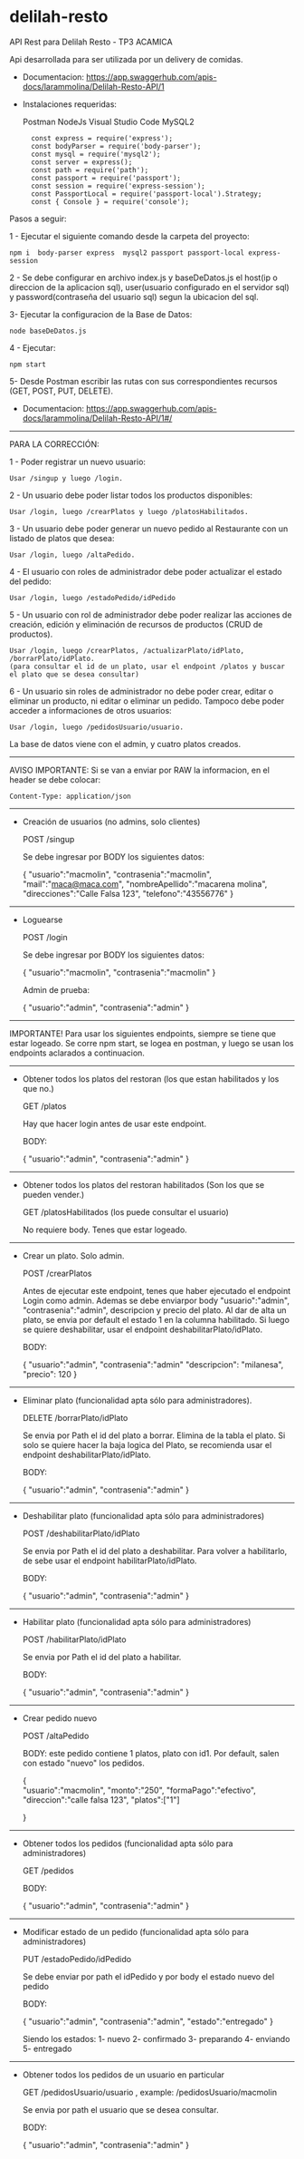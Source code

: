 # delilah-resto
API Rest para Delilah Resto - TP3 ACAMICA

Api desarrollada para ser utilizada por un delivery de comidas.
* Documentacion: https://app.swaggerhub.com/apis-docs/larammolina/Delilah-Resto-API/1

* Instalaciones requeridas:

    Postman
    NodeJs
    Visual Studio Code
    MySQL2
		
		const express = require('express');
		const bodyParser = require('body-parser');
		const mysql = require('mysql2');
		const server = express();
		const path = require('path');
		const passport = require('passport');
		const session = require('express-session');
		const PassportLocal = require('passport-local').Strategy;
		const { Console } = require('console');

		

Pasos a seguir:

1 - Ejecutar el siguiente comando desde la carpeta del proyecto:

	npm i  body-parser express  mysql2 passport passport-local express-session

2 - Se debe configurar en archivo index.js y baseDeDatos.js el host(ip o direccion de la aplicacion sql), user(usuario configurado en el servidor sql) y password(contraseña del usuario sql) segun la ubicacion del sql.

3- Ejecutar la configuracion de la Base de Datos:

	node baseDeDatos.js

4 - Ejecutar:

	npm start

5- Desde Postman escribir las rutas con sus correspondientes recursos (GET, POST, PUT, DELETE).

* Documentacion: https://app.swaggerhub.com/apis-docs/larammolina/Delilah-Resto-API/1#/

---------
PARA LA CORRECCIÓN:

1 - Poder registrar un nuevo usuario: 

	Usar /singup y luego /login.
	
2 - Un usuario debe poder listar todos los productos disponibles:
	
	Usar /login, luego /crearPlatos y luego /platosHabilitados.
	
3 - Un usuario debe poder generar un nuevo pedido al Restaurante con un listado de platos que desea:
	
	Usar /login, luego /altaPedido.
	
4 - El usuario con roles de administrador debe poder actualizar el estado del pedido:

	Usar /login, luego /estadoPedido/idPedido 
	
5 - Un usuario con rol de administrador debe poder realizar las acciones de creación, edición y eliminación de recursos de productos (CRUD de productos).

	Usar /login, luego /crearPlatos, /actualizarPlato/idPlato, /borrarPlato/idPlato. 
	(para consultar el id de un plato, usar el endpoint /platos y buscar el plato que se desea consultar)
	
6 - Un usuario sin roles de administrador no debe poder crear, editar o eliminar un producto, ni editar o eliminar un pedido. Tampoco debe poder acceder a informaciones de otros usuarios:

	Usar /login, luego /pedidosUsuario/usuario.
	

La base de datos viene con el admin, y cuatro platos creados.


---------
AVISO IMPORTANTE: Si se van a enviar por RAW la informacion, en el header se debe colocar:

	Content-Type: application/json
---------

* Creación de usuarios (no admins, solo clientes)

	POST /singup 

	Se debe ingresar por BODY los siguientes datos:

	{
	  "usuario":"macmolin",
	  "contrasenia":"macmolin",
	  "mail":"maca@maca.com",
	  "nombreApellido":"macarena molina",
	  "direcciones":"Calle Falsa 123",
	  "telefono":"43556776"
	}

---------

* Loguearse

	POST /login

	Se debe ingresar por BODY los siguientes datos:

	{
	  "usuario":"macmolin",
	  "contrasenia":"macmolin"
	}


	Admin de prueba:

	{
	   "usuario":"admin",
	   "contrasenia":"admin"
	}

---------

IMPORTANTE!
Para usar los siguientes endpoints, siempre se tiene que estar logeado. 
Se corre npm start, se logea en postman, y luego se usan los endpoints aclarados a continuacion.

---------

* Obtener todos los platos del restoran (los que estan habilitados y los que no.)

	GET /platos

	Hay que hacer login antes de usar este endpoint.
	
	BODY:

	{ "usuario":"admin",
	  "contrasenia":"admin"
	}

---------

* Obtener todos los platos del restoran habilitados (Son los que se pueden vender.)
		
	GET /platosHabilitados (los puede consultar el usuario)

	No requiere body. Tenes que estar logeado.

---------

* Crear un plato. Solo admin.

	POST /crearPlatos

	Antes de ejecutar este endpoint, tenes que haber ejecutado el endpoint Login como admin. 
	Ademas se debe enviarpor body "usuario":"admin", "contrasenia":"admin", descripcion y precio del plato.
	Al dar de alta un plato, se envia por default el estado 1 en la columna habilitado. 
	Si luego se quiere deshabilitar, usar el endpoint deshabilitarPlato/idPlato.

	BODY:

	{
	   "usuario":"admin",
	   "contrasenia":"admin"
	   "descripcion": "milanesa",
	   "precio": 120
	}

---------
    
* Eliminar plato (funcionalidad apta sólo para administradores). 

	DELETE /borrarPlato/idPlato

	Se envia por Path el id del plato a borrar. 
	Elimina de la tabla el plato. 
	Si solo se quiere hacer la baja logica del Plato, se recomienda usar el endpoint deshabilitarPlato/idPlato.
	
	BODY:

	{ "usuario":"admin",
	  "contrasenia":"admin"
	}

---------

* Deshabilitar plato (funcionalidad apta sólo para administradores)

	POST /deshabilitarPlato/idPlato

	Se envia por Path el id del plato a deshabilitar. 
	Para volver a habilitarlo, de sebe usar el endpoint habilitarPlato/idPlato.
	
	BODY:

	{ "usuario":"admin",
	  "contrasenia":"admin"
	}

---------

* Habilitar plato (funcionalidad apta sólo para administradores)

	POST /habilitarPlato/idPlato

	Se envia por Path el id del plato a habilitar. 
	
	BODY:

	{ "usuario":"admin",
	  "contrasenia":"admin"
	}

---------

* Crear pedido nuevo

	POST /altaPedido

	BODY: este pedido contiene 1 platos, plato con id1. Por default, salen con estado "nuevo" los pedidos.

	{	
	   "usuario":"macmolin",
		 "monto":"250",
		 "formaPago":"efectivo",
		 "direccion":"calle falsa 123",
	   	"platos":["1"]

	 }

---------

* Obtener todos los pedidos (funcionalidad apta sólo para administradores)

	GET /pedidos
	
	BODY:

	{ "usuario":"admin",
	  "contrasenia":"admin"
	}
	

---------

* Modificar estado de un pedido (funcionalidad apta sólo para administradores)

	PUT /estadoPedido/idPedido

	Se debe enviar por path el idPedido y por body el estado nuevo del pedido
	
	BODY:

	{ "usuario":"admin",
	  "contrasenia":"admin", 
	  "estado":"entregado"
	}

	Siendo los estados: 1- nuevo 2- confirmado 3- preparando 4- enviando 5- entregado

---------

* Obtener todos los pedidos de un usuario en particular 
	
	GET /pedidosUsuario/usuario , example: /pedidosUsuario/macmolin

	Se envia por path el usuario que se desea consultar.
	
	BODY:

	{ "usuario":"admin",
	  "contrasenia":"admin"
	}
